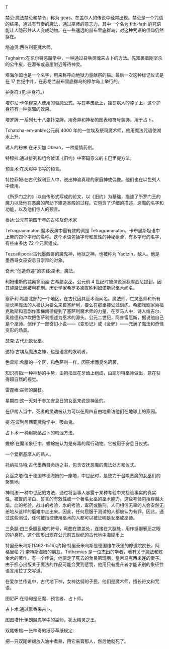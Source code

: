 

T

禁忌:魔法禁忌和禁令，称为 geas，在盖尔人的传说中经常出现。禁忌是一个咒语的结果，通过有节奏的魔法，通过巫师的意志力。其中一个名为 fith-fath 的咒语能让人隐形并从人变成动物。在一些遥远的赫布里底群岛，对这种咒语的信仰仍然存在。

塔迪贝:西伯利亚魔术师。

Taghairm:在凯尔特恶魔学中，一种通过召唤灵魂来占卜的方法。先知裹着刚宰杀的公牛皮，在瀑布或悬崖附近等待神灵。

塔海尔姆也是一个名字，用来称呼向地狱力量献祭的猫。最后一次这种标记仪式是在 17 世纪中叶，在苏格兰赫布里底群岛的穆尔岛上举行的。

护身符:(见:护身符。)

塔尔尼:卡尔穆克人使用的驱魔公式。写在羊皮纸上，挂在病人的脖子上，这个护身符有一种驱邪的效果。

塔罗牌:一系列七十八张扑克牌，用奇异和神秘的图表和符号装饰，用于占卜。

Tchatcha-em-ankh:公元前 4000 年的一位埃及祭司魔术师，他用魔法咒语使湖水上升。

诱人的粉末:在牙买加 Obeah，一种爱情药剂。

特穆拉:通过排列和组合破译《旧约》中密码意义的卡巴里提方法。

预言术:在灰烬中书写的预言。

特拉菲姆:在古代叙利亚人中，说出神谕真理的家庭神或偶像。他们也在以色列人中使用。

《所罗门之约》:以自传形式写成的论文，以《旧约》为基础，描述了所罗门王的魔力以及他在恶魔的帮助下建造圣殿的过程。它包含了详细的描述，恶魔的名字和功能，以及他们惊人的预言。

泰达:公元前第四千年的古埃及奇术家

Tetragrammaton:魔术表演中最有效的词是 Tetragrammaton，卡布里斯坦语中上帝的四个字母的名称。这个术语包括字母和属性的神秘组合，有多字母的名字，有些由多达 72 个元素组成。

Tezcatlipoca:古代墨西哥的魔鬼神，地狱之神。也被称为 Yaotzin，敌人。他是墨西哥女巫安息日崇拜的对象。

奇术:“创造奇迹”的实践:巫术，魔法。

利姆诺斯的忒奥多丽丝:古希腊女巫，公元前 4 世纪时被演说家狄摩西尼提到，因其施魔法而被判死刑。历史学家希罗多德宣称利姆诺斯以巫术闻名。

塞萨利:希腊北部的一个地区，在古代因其巫术而闻名。魔法师、亡灵巫师和所有擅长黑魔法的人被认为要么来自塞萨利，要么在那里接受过训练。希腊戏剧家索福克勒斯和喜剧作家梅南德提到了塞萨利魔术师的力量。在罗马人中，诗人维吉尔、奥维德和卢坎把色萨利描述为巫术的源头。公元二世纪，阿普雷厄斯，据说他自己是个巫师，创作了一部奇幻小说——《变形记》或《金驴》——充满了魔法和奇怪变形的场景。

瑟克:古代北欧女巫。

透特:古埃及魔法之神，也是语言的发明者。

色雷斯:希腊的一个区，和色萨利一样，因巫术而臭名昭著。

知识拇指:一种神秘的手势，由拇指压在牙齿上组成，由凯尔特巫师做出，意在获得超自然的视觉。

雷霆棒:巫师的魔杖。

星期四:这一天对于参加安息日的女巫来说是神圣的。

在伊朗人当中，死者的灵魂被认为可以在周四自由地重访他们在地球上的家园。

提:在波利尼西亚魔鬼学中，吸血鬼。

占卜术:一种用奶酪占卜的晦涩方法。

蟾蜍:在魔法象征中，蟾蜍被认为是有毒的爬行动物。它被用于安息日仪式。

一个爱斯基摩人的熟人。

托纳拉马特:古代墨西哥命运之书，包含安抚恶魔的魔法处方和仪式。

女巫之塔:位于德国林德海姆的一座塔，中世纪时，是致力于召唤恶魔的女巫们的聚集地。

神判法:一种中世纪的方法，通过将当事人暴露于某种考验中来检验事实的真实性、被告的清白、誓言的有效性或一个著名女巫的巫术能力。这些考验包括穿越火焰，血的考验，战斗的考验，水的考验，毒药或酷刑。人们相信无辜的人会安然无恙地从这样的磨难中走出来。因此，任何屈服于测试的人都被认为有罪。因此，通过这些测试，任何被指控使用巫术的人都可以被证明是女巫或巫师。

三条腿:由三条腿组成的符号，弯曲在膝盖处，连接在大腿处，用作抵御邪恶之眼的护身符。这个图形出现在公元前五世纪的古代地中海硬币上

特里泰米乌斯(1462-1516):约翰·特里泰米乌斯是德国维尔茨堡的修道院院长，阿格里帕·冯·奈特斯海姆的朋友。Trithemius 是一位杰出的学者，著有关于魔法和炼金术的著作。有一个传说，他驱走了死去的勃艮第玛丽，皇帝马克西米连的妻子。由于担心出版关于魔法的作品可能会受到惩罚，他用只有提升者才能识别的象征性语言用拉丁文写道。

在爱尔兰传说中，古代地下神，女神达努的子民，他们是魔术师，擅长符文和咒语。

图尼萨:在缅甸是恶魔、预言者、占卜师。

占卜术:通过熏香来占卜。

图图塔什:伊朗魔鬼学中的巫师，犹太精灵之王。

双尾蜥蜴:一张神奇的纸莎草纸规定:

把一只双尾蜥蜴放入油中煮熟，用它来膏那人，然后他就死了。